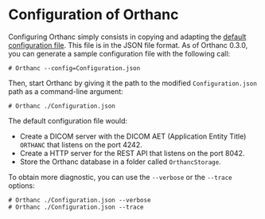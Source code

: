 # Configuration of Orthanc #

Configuring Orthanc simply consists in copying and adapting the [default configuration file](https://bitbucket.org/sjodogne/orthanc/raw/Orthanc-0.9.3/Resources/Configuration.json). This file is in the JSON file format. As of Orthanc 0.3.0, you can generate a sample configuration file with the following call:

```
# Orthanc --config=Configuration.json
```

Then, start Orthanc by giving it the path to the modified `Configuration.json` path as a command-line argument:

```
# Orthanc ./Configuration.json
```

The default configuration file would:

  * Create a DICOM server with the DICOM AET (Application Entity Title) `ORTHANC` that listens on the port 4242.
  * Create a HTTP server for the REST API that listens on the port 8042.
  * Store the Orthanc database in a folder called `OrthancStorage`.

To obtain more diagnostic, you can use the `--verbose` or the `--trace` options:

```
# Orthanc ./Configuration.json --verbose
# Orthanc ./Configuration.json --trace
```